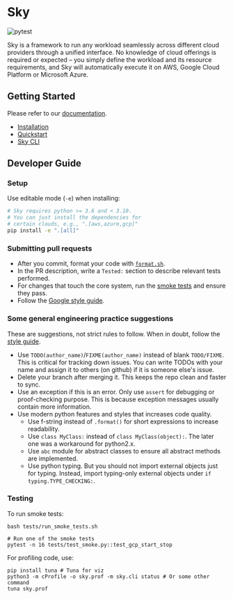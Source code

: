 # Sky

![pytest](https://github.com/sky-proj/sky/actions/workflows/pytest.yml/badge.svg)

Sky is a framework to run any workload seamlessly across different cloud providers through a unified interface. No knowledge of cloud offerings is required or expected – you simply define the workload and its resource requirements, and Sky will automatically execute it on AWS, Google Cloud Platform or Microsoft Azure.

<!-- TODO: We need a logo here -->
## Getting Started
Please refer to our [documentation](https://sky-proj-sky.readthedocs-hosted.com/en/latest/).
- [Installation](https://sky-proj-sky.readthedocs-hosted.com/en/latest/getting-started/installation.html)
- [Quickstart](https://sky-proj-sky.readthedocs-hosted.com/en/latest/getting-started/quickstart.html)
- [Sky CLI](https://sky-proj-sky.readthedocs-hosted.com/en/latest/reference/cli.html)

## Developer Guide
### Setup
Use editable mode (`-e`) when installing:
```bash
# Sky requires python >= 3.6 and < 3.10.
# You can just install the dependencies for
# certain clouds, e.g., ".[aws,azure,gcp]"
pip install -e ".[all]"
```

### Submitting pull requests
- After you commit, format your code with [`format.sh`](./format.sh).
- In the PR description, write a `Tested:` section to describe relevant tests performed.
- For changes that touch the core system, run the [smoke tests](./examples/run_smoke_tests.sh) and ensure they pass.
- Follow the [Google style guide](https://google.github.io/styleguide/pyguide.html).

### Some general engineering practice suggestions

These are suggestions, not strict rules to follow. When in doubt, follow the [style guide](https://google.github.io/styleguide/pyguide.html).

* Use `TODO(author_name)`/`FIXME(author_name)` instead of blank `TODO/FIXME`. This is critical for tracking down issues. You can write TODOs with your name and assign it to others (on github) if it is someone else's issue.
* Delete your branch after merging it. This keeps the repo clean and faster to sync.
* Use an exception if this is an error. Only use `assert` for debugging or proof-checking purpose. This is because exception messages usually contain more information.
* Use modern python features and styles that increases code quality.
  * Use f-string instead of `.format()` for short expressions to increase readability.
  * Use `class MyClass:` instead of `class MyClass(object):`. The later one was a workaround for python2.x.
  * Use `abc` module for abstract classes to ensure all abstract methods are implemented.
  * Use python typing. But you should not import external objects just for typing. Instead, import typing-only external objects under `if typing.TYPE_CHECKING:`.

### Testing
To run smoke tests:
```
bash tests/run_smoke_tests.sh

# Run one of the smoke tests
pytest -n 16 tests/test_smoke.py::test_gcp_start_stop
```

For profiling code, use:
```
pip install tuna # Tuna for viz
python3 -m cProfile -o sky.prof -m sky.cli status # Or some other command
tuna sky.prof
```
